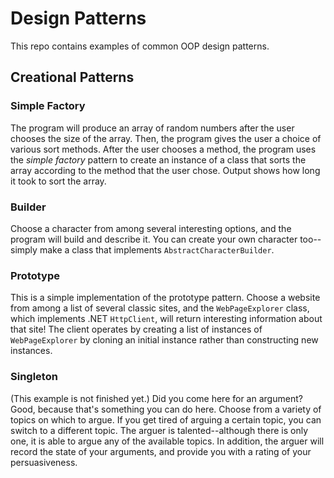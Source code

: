 # Design Patterns
This repo contains examples of common OOP design patterns.

## Creational Patterns

### Simple Factory

The program will produce an array of random numbers after the user chooses the size of the array. Then, the program gives the user a choice of various sort methods. After the user chooses a method, the program uses the *simple factory* pattern to create an instance of a class that sorts the array according to the method that the user chose. Output shows how long it took to sort the array.

### Builder

Choose a character from among several interesting options, and the program will build and describe it. You can create your own character too--simply make a class that implements `AbstractCharacterBuilder`.

### Prototype

This is a simple implementation of the prototype pattern. Choose a website from among a list of several classic sites, and the `WebPageExplorer` class, which implements .NET `HttpClient`, will return interesting information about that site! The client operates by creating a list of instances of `WebPageExplorer` by cloning an initial instance rather than constructing new instances.

### Singleton

(This example is not finished yet.) Did you come here for an argument? Good, because that's something you can do here. Choose from a variety of topics on which to argue. If you get tired of arguing a certain topic, you can switch to a different topic. The arguer is talented--although there is only one, it is able to argue any of the available topics. In addition, the arguer will record the state of your arguments, and provide you with a rating of your persuasiveness.